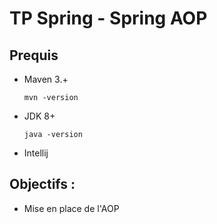 # TP Spring - Spring AOP


## Prequis
- Maven 3.+
    
  ```
  mvn -version
  ```
- JDK 8+
  ```
  java -version
  ```
- Intellij


## Objectifs :

 - Mise en place de l'AOP

